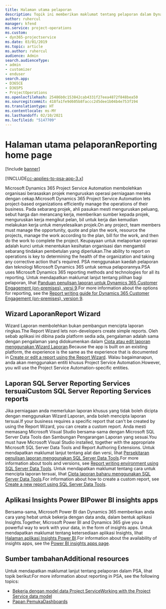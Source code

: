 ```yaml
---
title: Halaman utama pelaporan
description: Topik ini memberikan maklumat tentang pelaporan dalam Dynamics 365 Project Service Automation.
author: ruhercul
manager: kfend
ms.service: project-operations
ms.custom:
- dyn365-projectservice
ms.date: 03/01/2019
ms.topic: article
ms.author: ruhercul
audience: Admin
search.audienceType:
- admin
- customizer
- enduser
search.app:
- D365CE
- D365PS
- ProjectOperations
ms.openlocfilehash: 25486b0c153842cab4331f27eea4872f848bea50
ms.sourcegitcommit: 418fa1fe9d605b8faccc2d5dee1b04b4e753f194
ms.translationtype: HT
ms.contentlocale: ms-MY
ms.lasthandoff: 02/10/2021
ms.locfileid: "5147709"
---
```

# <a name="reporting-home-page"></a><span data-ttu-id="db041-103">Halaman utama pelaporan</span><span class="sxs-lookup"><span data-stu-id="db041-103">Reporting home page</span></span>

[!include [banner](../includes/psa-now-project-operations.md)]

[!INCLUDE[cc-applies-to-psa-app-3.x](../includes/cc-applies-to-psa-app-3x.md)]

<span data-ttu-id="db041-104">Microsoft Dynamics 365 Project Service Automation membolehkan organisasi berasaskan projek menguruskan operasi perniagaan mereka dengan cekap.</span><span class="sxs-lookup"><span data-stu-id="db041-104">Microsoft Dynamics 365 Project Service Automation lets project-based organizations efficiently manage the operations of their business.</span></span> <span data-ttu-id="db041-105">Pada sebarang projek, ahli pasukan mesti menguruskan peluang, sebut harga dan merancang kerja, memberikan sumber kepada projek, menguruskan kerja mengikut pelan, bil untuk kerja dan kemudian melakukan kerja untuk menyelesaikan projek.</span><span class="sxs-lookup"><span data-stu-id="db041-105">On any project, team members must manage the opportunity, quote and plan the work, resource the projects, manage the work according to the plan, bill for the work, and then do the work to complete the project.</span></span> <span data-ttu-id="db041-106">Keupayaan untuk melaporkan operasi adalah kunci untuk menentukan kesihatan organisasi dan mengambil sebarang tindakan pembetulan yang diperlukan.</span><span class="sxs-lookup"><span data-stu-id="db041-106">The ability to report on operations is key to determining the health of the organization and taking any corrective action that's required.</span></span> <span data-ttu-id="db041-107">PSA menggunakan kaedah pelaporan dan teknologi Microsoft Dynamics 365 untuk semua pelaporannya.</span><span class="sxs-lookup"><span data-stu-id="db041-107">PSA uses Microsoft Dynamics 365 reporting methods and technologies for all its reporting.</span></span> <span data-ttu-id="db041-108">Untuk mendapatkan maklumat lanjut tentang pilihan bagi pelaporan, lihat [Panduan penulisan laporan untuk Dynamics 365 Customer Engagement (on-premises), versi 9](https://docs.microsoft.com/dynamics365/customerengagement/on-premises/analytics/reporting-analytics-with-dynamics-365).</span><span class="sxs-lookup"><span data-stu-id="db041-108">For more information about the options for reporting, see the [Report writing guide for Dynamics 365 Customer Engagement (on-premises), version 9](https://docs.microsoft.com/dynamics365/customerengagement/on-premises/analytics/reporting-analytics-with-dynamics-365).</span></span>

## <a name="report-wizard"></a><span data-ttu-id="db041-109">Wizard Laporan</span><span class="sxs-lookup"><span data-stu-id="db041-109">Report Wizard</span></span>

<span data-ttu-id="db041-110">Wizard Laporan membolehkan bukan pembangun mencipta laporan ringkas.</span><span class="sxs-lookup"><span data-stu-id="db041-110">The Report Wizard lets non-developers create simple reports.</span></span> <span data-ttu-id="db041-111">Oleh sebab aplikasi ini dibina pada platform sedia ada, pengalaman adalah sama dengan pengalaman yang didokumenkan dalam [Cipta atau edit laporan menggunakan Wizard Laporan](https://docs.microsoft.com/dynamics365/customerengagement/on-premises/basics/create-edit-copy-report-wizard).</span><span class="sxs-lookup"><span data-stu-id="db041-111">Because the app is built on an existing platform, the experience is the same as the experience that is documented in [Create or edit a report using the Report Wizard](https://docs.microsoft.com/dynamics365/customerengagement/on-premises/basics/create-edit-copy-report-wizard).</span></span> <span data-ttu-id="db041-112">Walau bagaimanapun, anda akan menggunakan entiti khusus Project Service Automation.</span><span class="sxs-lookup"><span data-stu-id="db041-112">However, you will use the Project Service Automation-specific entities.</span></span>

## <a name="custom-sql-server-reporting-services-reports"></a><span data-ttu-id="db041-113">Laporan SQL Server Reporting Services tersuai</span><span class="sxs-lookup"><span data-stu-id="db041-113">Custom SQL Server Reporting Services reports</span></span>

<span data-ttu-id="db041-114">Jika perniagaan anda memerlukan laporan khusus yang tidak boleh dicipta dengan menggunakan Wizard Laporan, anda boleh mencipta laporan tersuai.</span><span class="sxs-lookup"><span data-stu-id="db041-114">If your business requires a specific report that can't be created by using the Report Wizard, you can create a custom report.</span></span> <span data-ttu-id="db041-115">Anda mesti memasang Microsoft Visual Studio bersama-sama dengan Microsoft SQL Server Data Tools dan Sambungan Pengarangan Laporan yang sesuai.</span><span class="sxs-lookup"><span data-stu-id="db041-115">You must have Microsoft Visual Studio installed, together with the appropriate Microsoft SQL Server Data Tools and Report Authoring Extensions.</span></span> <span data-ttu-id="db041-116">Untuk mendapatkan maklumat lanjut tentang alat dan versi, lihat [Persekitaran penulisan laporan menggunakan SQL Server Data Tools](https://docs.microsoft.com/dynamics365/customerengagement/on-premises/analytics/report-writing-environment-using-sql-server-data-tools).</span><span class="sxs-lookup"><span data-stu-id="db041-116">For more information about tools and versions, see [Report writing environment using SQL Server Data Tools](https://docs.microsoft.com/dynamics365/customerengagement/on-premises/analytics/report-writing-environment-using-sql-server-data-tools).</span></span> <span data-ttu-id="db041-117">Untuk mendapatkan maklumat tentang cara untuk mencipta laporan tersuai, lihat [Cipta laporan baharu menggunakan SQL Server Data Tools](https://docs.microsoft.com/dynamics365/customerengagement/on-premises/analytics/create-a-new-report-using-sql-server-data-tools).</span><span class="sxs-lookup"><span data-stu-id="db041-117">For information about how to create a custom report, see [Create a new report using SQL Server Data Tools](https://docs.microsoft.com/dynamics365/customerengagement/on-premises/analytics/create-a-new-report-using-sql-server-data-tools).</span></span>

## <a name="power-bi-insights-apps"></a><span data-ttu-id="db041-118">Aplikasi Insights Power BI</span><span class="sxs-lookup"><span data-stu-id="db041-118">Power BI insights apps</span></span>

<span data-ttu-id="db041-119">Bersama-sama, Microsoft Power BI dan Dynamics 365 memberikan anda cara yang hebat untuk bekerja dengan data anda, dalam bentuk aplikasi Insights.</span><span class="sxs-lookup"><span data-stu-id="db041-119">Together, Microsoft Power BI and Dynamics 365 give you a powerful way to work with your data, in the form of insights apps.</span></span> <span data-ttu-id="db041-120">Untuk mendapatkan maklumat tentang ketersediaan aplikasi Insights, lihat [Halaman aplikasi Insights Power BI](https://powerbi.microsoft.com/power-bi-insights-apps/).</span><span class="sxs-lookup"><span data-stu-id="db041-120">For information about the availability of insights apps, see the [Power BI insights apps page](https://powerbi.microsoft.com/power-bi-insights-apps/).</span></span>


## <a name="additional-resources"></a><span data-ttu-id="db041-121">Sumber tambahan</span><span class="sxs-lookup"><span data-stu-id="db041-121">Additional resources</span></span>
<span data-ttu-id="db041-122">Untuk mendapatkan maklumat lanjut tentang pelaporan dalam PSA, lihat topik berikut:</span><span class="sxs-lookup"><span data-stu-id="db041-122">For more information about reporting in PSA, see the following topics:</span></span>

- [<span data-ttu-id="db041-123">Bekerja dengan model data Project Service</span><span class="sxs-lookup"><span data-stu-id="db041-123">Working with the Project Service data model</span></span>](reports-working-project-service-data-model.md)
- [<span data-ttu-id="db041-124">Papan Pemuka</span><span class="sxs-lookup"><span data-stu-id="db041-124">Dashboards</span></span>](reports-dashboards.md)

